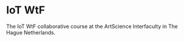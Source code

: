 # IoT WtF
The IoT WtF collaborative course at the ArtScience Interfaculty in The Hague Netherlands.

